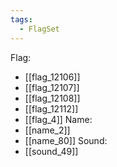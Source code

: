 ```yaml
---
tags:
  - FlagSet
---
```

Flag:
- [[flag_12106]]
- [[flag_12107]]
- [[flag_12108]]
- [[flag_12112]]
- [[flag_4]]
Name:
- [[name_2]]
- [[name_80]]
Sound:
- [[sound_49]]
